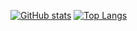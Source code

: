 [![GitHub stats](https://github-readme-stats.vercel.app/api?username=maximemoreillon&hide_rank=true&theme=transparent&line_height=40&show_icons=true)](https://github.com/anuraghazra/github-readme-stats)
[![Top Langs](https://github-readme-stats.vercel.app/api/top-langs/?username=maximemoreillon&hide=php,processing,c&size_weight=0.5&count_weight=0.5&theme=transparent)](https://github.com/anuraghazra/github-readme-stats)
